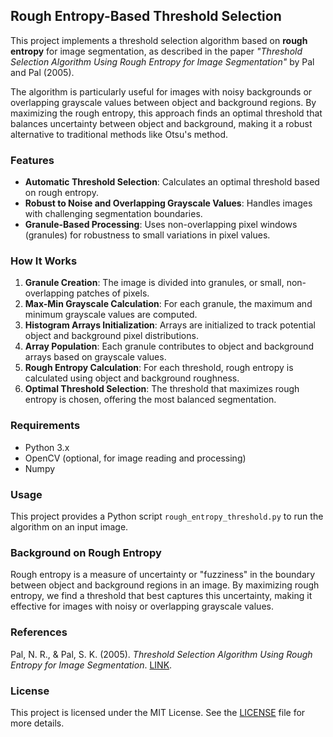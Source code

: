 ## Rough Entropy-Based Threshold Selection
This project implements a threshold selection algorithm based on **rough entropy** for image segmentation, as described in the paper *"Threshold Selection Algorithm Using Rough Entropy for Image Segmentation"* by Pal and Pal (2005).

The algorithm is particularly useful for images with noisy backgrounds or overlapping grayscale values between object and background regions. By maximizing the rough entropy, this approach finds an optimal threshold that balances uncertainty between object and background, making it a robust alternative to traditional methods like Otsu's method.

### Features

- **Automatic Threshold Selection**: Calculates an optimal threshold based on rough entropy.
- **Robust to Noise and Overlapping Grayscale Values**: Handles images with challenging segmentation boundaries.
- **Granule-Based Processing**: Uses non-overlapping pixel windows (granules) for robustness to small variations in pixel values.

### How It Works

1. **Granule Creation**: The image is divided into granules, or small, non-overlapping patches of pixels.
2. **Max-Min Grayscale Calculation**: For each granule, the maximum and minimum grayscale values are computed.
3. **Histogram Arrays Initialization**: Arrays are initialized to track potential object and background pixel distributions.
4. **Array Population**: Each granule contributes to object and background arrays based on grayscale values.
5. **Rough Entropy Calculation**: For each threshold, rough entropy is calculated using object and background roughness.
6. **Optimal Threshold Selection**: The threshold that maximizes rough entropy is chosen, offering the most balanced segmentation.


### Requirements
- Python 3.x
- OpenCV (optional, for image reading and processing)
- Numpy

### Usage
This project provides a Python script `rough_entropy_threshold.py` to run the algorithm on an input image.

### Background on Rough Entropy
Rough entropy is a measure of uncertainty or "fuzziness" in the boundary between object and background regions in an image. By maximizing rough entropy, we find a threshold that best captures this uncertainty, making it effective for images with noisy or overlapping grayscale values.

### References
Pal, N. R., & Pal, S. K. (2005). *Threshold Selection Algorithm Using Rough Entropy for Image Segmentation*. [LINK](https://doi.org/10.1016/j.patrec.2005.05.007).

### License
This project is licensed under the MIT License. See the [LICENSE](https://github.com/shr-eyas/Vision/blob/main/LICENSE) file for more details.
